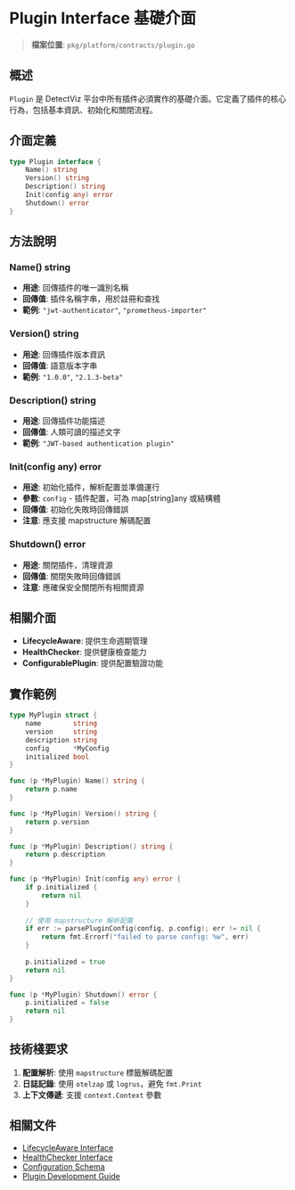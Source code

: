 # Plugin Interface 基礎介面

> **檔案位置**: `pkg/platform/contracts/plugin.go`

## 概述

`Plugin` 是 DetectViz 平台中所有插件必須實作的基礎介面。它定義了插件的核心行為，包括基本資訊、初始化和關閉流程。

## 介面定義

```go
type Plugin interface {
    Name() string
    Version() string  
    Description() string
    Init(config any) error
    Shutdown() error
}
```

## 方法說明

### Name() string
- **用途**: 回傳插件的唯一識別名稱
- **回傳值**: 插件名稱字串，用於註冊和查找
- **範例**: `"jwt-authenticator"`, `"prometheus-importer"`

### Version() string  
- **用途**: 回傳插件版本資訊
- **回傳值**: 語意版本字串
- **範例**: `"1.0.0"`, `"2.1.3-beta"`

### Description() string
- **用途**: 回傳插件功能描述
- **回傳值**: 人類可讀的描述文字
- **範例**: `"JWT-based authentication plugin"`

### Init(config any) error
- **用途**: 初始化插件，解析配置並準備運行
- **參數**: `config` - 插件配置，可為 map[string]any 或結構體
- **回傳值**: 初始化失敗時回傳錯誤
- **注意**: 應支援 mapstructure 解碼配置

### Shutdown() error
- **用途**: 關閉插件，清理資源
- **回傳值**: 關閉失敗時回傳錯誤
- **注意**: 應確保安全關閉所有相關資源

## 相關介面

- **LifecycleAware**: 提供生命週期管理
- **HealthChecker**: 提供健康檢查能力
- **ConfigurablePlugin**: 提供配置驗證功能

## 實作範例

```go
type MyPlugin struct {
    name        string
    version     string
    description string
    config      *MyConfig
    initialized bool
}

func (p *MyPlugin) Name() string {
    return p.name
}

func (p *MyPlugin) Version() string {
    return p.version
}

func (p *MyPlugin) Description() string {
    return p.description
}

func (p *MyPlugin) Init(config any) error {
    if p.initialized {
        return nil
    }
    
    // 使用 mapstructure 解析配置
    if err := parsePluginConfig(config, p.config); err != nil {
        return fmt.Errorf("failed to parse config: %w", err)
    }
    
    p.initialized = true
    return nil
}

func (p *MyPlugin) Shutdown() error {
    p.initialized = false
    return nil
}
```

## 技術棧要求

1. **配置解析**: 使用 `mapstructure` 標籤解碼配置
2. **日誌記錄**: 使用 `otelzap` 或 `logrus`，避免 `fmt.Print`
3. **上下文傳遞**: 支援 `context.Context` 參數

## 相關文件

- [LifecycleAware Interface](./lifecycle.md)
- [HealthChecker Interface](./lifecycle.md#healthchecker)
- [Configuration Schema](../config/schema.md)
- [Plugin Development Guide](../develop-guide.md) 